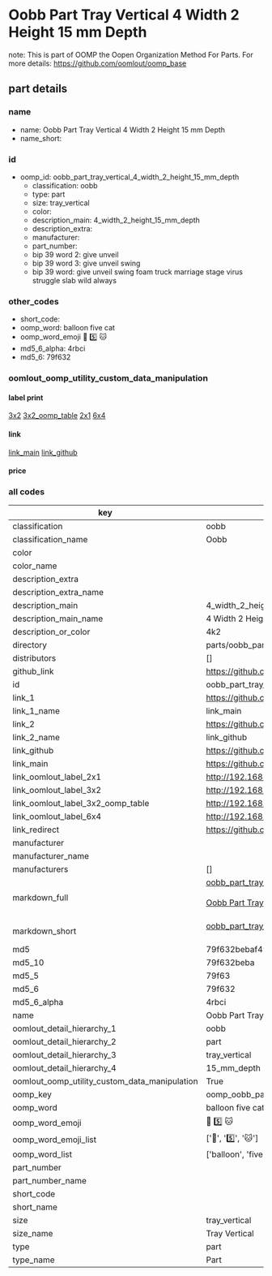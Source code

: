 # Oobb Part Tray Vertical 4 Width 2 Height 15 mm Depth  

note: This is part of OOMP the Oopen Organization Method For Parts. For more details: https://github.com/oomlout/oomp_base

##  part details
  







### name
* name: Oobb Part Tray Vertical 4 Width 2 Height 15 mm Depth
* name_short: 
### id
* oomp_id: oobb_part_tray_vertical_4_width_2_height_15_mm_depth
  * classification: oobb
  * type: part
  * size: tray_vertical
  * color: 
  * description_main: 4_width_2_height_15_mm_depth
  * description_extra: 
  * manufacturer: 
  * part_number: 
  * bip 39 word 2: give unveil
  * bip 39 word 3: give unveil swing
  * bip 39 word: give unveil swing foam truck marriage stage virus struggle slab wild always

### other_codes
* short_code: 
* oomp_word: balloon five cat
* oomp_word_emoji :balloon: :five: :cat:
* md5_6_alpha: 4rbci
* md5_6: 79f632






### oomlout_oomp_utility_custom_data_manipulation
#### label print
[3x2](http://192.168.1.245:1112/?label=oomp%204rbci)
[3x2_oomp_table](http://192.168.1.108:1112/?label=oomp%204rbci)
[2x1](http://192.168.1.242:1112/?label=oomp%204rbci)
[6x4](http://192.168.1.55:1112/?label=oomp%204rbci)    

#### link

[link_main](https://github.com/oomlout/oomlout_oomp_version_1_messy/tree/main/parts/oobb_part_tray_vertical_4_width_2_height_15_mm_depth) [link_github](https://github.com/oomlout/oomlout_oomp_version_1_messy/tree/main/parts/oobb_part_tray_vertical_4_width_2_height_15_mm_depth)                             

#### price







### all codes 
| key | value |  
| --- | --- |  
| classification | oobb |  
| classification_name | Oobb |  
| color |  |  
| color_name |  |  
| description_extra |  |  
| description_extra_name |  |  
| description_main | 4_width_2_height_15_mm_depth |  
| description_main_name | 4 Width 2 Height 15 mm Depth |  
| description_or_color | 4k2 |  
| directory | parts/oobb_part_tray_vertical_4_width_2_height_15_mm_depth |  
| distributors | [] |  
| github_link | https://github.com/oomlout/oomlout_oomp_part_src/tree/main/parts/oobb_part_tray_vertical_4_width_2_height_15_mm_depth |  
| id | oobb_part_tray_vertical_4_width_2_height_15_mm_depth |  
| link_1 | https://github.com/oomlout/oomlout_oomp_version_1_messy/tree/main/parts/oobb_part_tray_vertical_4_width_2_height_15_mm_depth |  
| link_1_name | link_main |  
| link_2 | https://github.com/oomlout/oomlout_oomp_version_1_messy/tree/main/parts/oobb_part_tray_vertical_4_width_2_height_15_mm_depth |  
| link_2_name | link_github |  
| link_github | https://github.com/oomlout/oomlout_oomp_version_1_messy/tree/main/parts/oobb_part_tray_vertical_4_width_2_height_15_mm_depth |  
| link_main | https://github.com/oomlout/oomlout_oomp_version_1_messy/tree/main/parts/oobb_part_tray_vertical_4_width_2_height_15_mm_depth |  
| link_oomlout_label_2x1 | http://192.168.1.242:1112/?label=oomp%204rbci |  
| link_oomlout_label_3x2 | http://192.168.1.245:1112/?label=oomp%204rbci |  
| link_oomlout_label_3x2_oomp_table | http://192.168.1.108:1112/?label=oomp%204rbci |  
| link_oomlout_label_6x4 | http://192.168.1.55:1112/?label=oomp%204rbci |  
| link_redirect | https://github.com/oomlout/oomlout_oomp_version_1_messy/tree/main/parts/oobb_part_tray_vertical_4_width_2_height_15_mm_depth |  
| manufacturer |  |  
| manufacturer_name |  |  
| manufacturers | [] |  
| markdown_full | [oobb_part_tray_vertical_4_width_2_height_15_mm_depth](none)<br>[](none)<br>[Oobb Part Tray Vertical 4 Width 2 Height 15 Mm Depth](none)<br><br> |  
| markdown_short | [oobb_part_tray_vertical_4_width_2_height_15_mm_depth](none)<br><br> |  
| md5 | 79f632bebaf49a86217495a1b83b9b13 |  
| md5_10 | 79f632beba |  
| md5_5 | 79f63 |  
| md5_6 | 79f632 |  
| md5_6_alpha | 4rbci |  
| name | Oobb Part Tray Vertical 4 Width 2 Height 15 mm Depth |  
| oomlout_detail_hierarchy_1 | oobb |  
| oomlout_detail_hierarchy_2 | part |  
| oomlout_detail_hierarchy_3 | tray_vertical |  
| oomlout_detail_hierarchy_4 | 15_mm_depth |  
| oomlout_oomp_utility_custom_data_manipulation | True |  
| oomp_key | oomp_oobb_part_tray_vertical_4_width_2_height_15_mm_depth |  
| oomp_word | balloon five cat |  
| oomp_word_emoji | :balloon: :five: :cat: |  
| oomp_word_emoji_list | [':balloon:', ':five:', ':cat:'] |  
| oomp_word_list | ['balloon', 'five', 'cat'] |  
| part_number |  |  
| part_number_name |  |  
| short_code |  |  
| short_name |  |  
| size | tray_vertical |  
| size_name | Tray Vertical |  
| type | part |  
| type_name | Part |  
